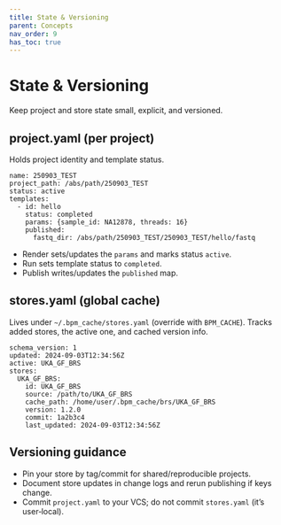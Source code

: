 ```yaml
---
title: State & Versioning
parent: Concepts
nav_order: 9
has_toc: true
---
```


# State & Versioning

Keep project and store state small, explicit, and versioned.

## project.yaml (per project)
Holds project identity and template status.
```
name: 250903_TEST
project_path: /abs/path/250903_TEST
status: active
templates:
  - id: hello
    status: completed
    params: {sample_id: NA12878, threads: 16}
    published:
      fastq_dir: /abs/path/250903_TEST/250903_TEST/hello/fastq
```
- Render sets/updates the `params` and marks status `active`.
- Run sets template status to `completed`.
- Publish writes/updates the `published` map.

## stores.yaml (global cache)
Lives under `~/.bpm_cache/stores.yaml` (override with `BPM_CACHE`).
Tracks added stores, the active one, and cached version info.
```
schema_version: 1
updated: 2024-09-03T12:34:56Z
active: UKA_GF_BRS
stores:
  UKA_GF_BRS:
    id: UKA_GF_BRS
    source: /path/to/UKA_GF_BRS
    cache_path: /home/user/.bpm_cache/brs/UKA_GF_BRS
    version: 1.2.0
    commit: 1a2b3c4
    last_updated: 2024-09-03T12:34:56Z
```

## Versioning guidance
- Pin your store by tag/commit for shared/reproducible projects.
- Document store updates in change logs and rerun publishing if keys change.
- Commit `project.yaml` to your VCS; do not commit `stores.yaml` (it’s user‑local).
